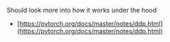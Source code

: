 Should look more into how it works under the hood

- [https://pytorch.org/docs/master/notes/ddp.html](https://pytorch.org/docs/master/notes/ddp.html)
